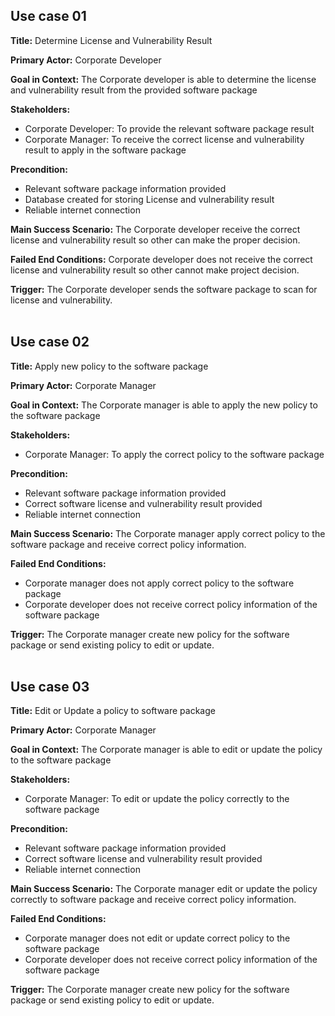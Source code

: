 ## Use case 01

**Title:** Determine License and Vulnerability Result

**Primary Actor:** Corporate Developer

**Goal in Context:** The Corporate developer is able to determine the license and vulnerability result from the provided software package

**Stakeholders:**
- Corporate Developer: To provide the relevant software package result
- Corporate Manager: To receive the correct license and vulnerability result to apply in the software package

**Precondition:**
- Relevant software package information provided
- Database created for storing License and vulnerability result
- Reliable internet connection

**Main Success Scenario:** The Corporate developer receive the correct license and vulnerability result so other can make the proper decision.

**Failed End Conditions:** Corporate developer does not receive the correct license and vulnerability result so other cannot make project decision. 

**Trigger:** The Corporate developer sends the software package to scan for license and vulnerability.
<br><br>


## Use case 02

**Title:** Apply new policy to the software package

**Primary Actor:** Corporate Manager

**Goal in Context:** The Corporate manager is able to apply the new policy to the software package

**Stakeholders:**
- Corporate Manager: To apply the correct policy to the software package

**Precondition:**
- Relevant software package information provided
- Correct software license and vulnerability result provided
- Reliable internet connection

**Main Success Scenario:** The Corporate manager apply correct policy to the software package and receive correct policy information.

**Failed End Conditions:**
- Corporate manager does not apply correct policy to the software package
- Corporate developer does not receive correct policy information of the software package

**Trigger:** The Corporate manager create new policy for the software package or send existing policy to edit or update.
<br><br>


## Use case 03

**Title:** Edit or Update a policy to software package

**Primary Actor:** Corporate Manager

**Goal in Context:** The Corporate manager is able to edit or update the policy to the software package

**Stakeholders:** 
- Corporate Manager: To edit or update the policy correctly to the software package

**Precondition:**
- Relevant software package information provided
- Correct software license and vulnerability result provided
- Reliable internet connection

**Main Success Scenario:** The Corporate manager edit or update the policy correctly to software package and receive correct policy information.

**Failed End Conditions:**
- Corporate manager does not edit or update correct policy to the software package
- Corporate developer does not receive correct policy information of the software package

**Trigger:** The Corporate manager create new policy for the software package or send existing policy to edit or update.


